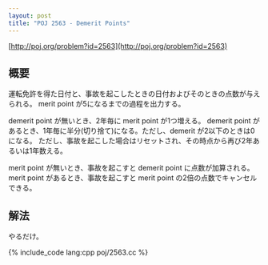 ```yaml
---
layout: post
title: "POJ 2563 - Demerit Points"
---
```

[http://poj.org/problem?id=2563](http://poj.org/problem?id=2563)

## 概要
運転免許を得た日付と、事故を起こしたときの日付およびそのときの点数が与えられる。
merit point が5になるまでの過程を出力する。

demerit point が無いとき、2年毎に merit point が1つ増える。
demerit point があるとき、1年毎に半分(切り捨て)になる。ただし、demerit が2以下のときは0になる。
ただし、事故を起こした場合はリセットされ、その時点から再び2年あるいは1年数える。

merit point が無いとき、事故を起こすと demerit point に点数が加算される。
merit point があるとき、事故を起こすと merit point の2倍の点数でキャンセルできる。

## 解法
やるだけ。

{% include_code lang:cpp poj/2563.cc %}
